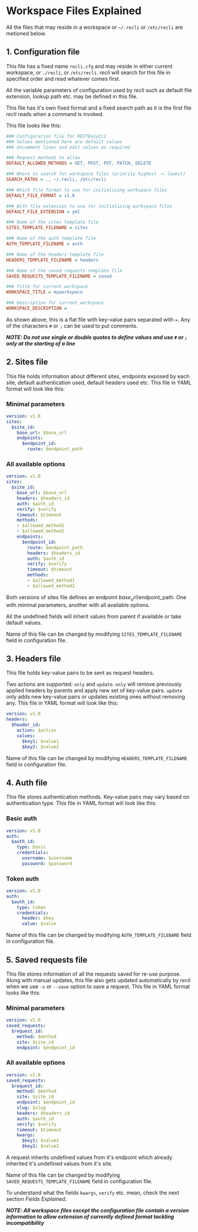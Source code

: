 # Workspace Files Explained

All the files that may reside in a workspace or `~/.recli` or `/etc/recli` are metioned below.

## 1. Configuration file

This file has a fixed name `recli.cfg` and may reside in either current workspace, or `./recli`, or `/etc/recli`. *recli* will search for this file in specified order and read whatever comes first.

All the variable parameters of configuration used by *recli* such as default file extension, lookup path etc. may be defined in this file.

This file has it's own fixed format and a fixed search path as it is the first file *recli* reads when a command is invoked.

This file looks like this:

```ini
### Configuration file for RESTEasyCLI
### Values mentioned here are default values
### Uncomment lines and edit values as required

### Request methods to allow
DEFAULT_ALLOWED_METHODS = GET, POST, PUT, PATCH, DELETE

### Where to search for workspace files (priority highest -> lowest)
SEARCH_PATHS = ., ~/.recli, /etc/recli

### Which file format to use for initializing workspace files
DEFAULT_FILE_FORMAT = v1.0

### With file extension to use for initializing workspace files
DEFAULT_FILE_EXTENSION = yml

### Name of the sites template file
SITES_TEMPLATE_FILENAME = sites

### Name of the auth template file
AUTH_TEMPLATE_FILENAME = auth

### Name of the headers template file
HEADERS_TEMPLATE_FILENAME = headers

### Name of the saved requests template file
SAVED_REQUESTS_TEMPLATE_FILENAME = saved

### Title for current workspace
WORKSPACE_TITLE = myworkspace

### Description for current workspace
WORKSPACE_DESCRIPTION =
```

As shown above, this is a flat file with key-value pairs separated with `=`. Any of the characters `#` or `;` can be used to put comments.

***NOTE: Do not use single or double quotes to define values and use `#` or `;` only at the starting of a line***


## 2. Sites file

This file holds information about different sites, endpoints exposed by each site, default authentication used, default headers used etc. This file in YAML format will look like this:

### Minimal parameters

```yaml
version: v1.0
sites:
  $site_id:
    base_url: $base_url
    endpoints:
      $endpoint_id:
        route: $endpoint_path
```

### All available options

```yaml
version: v1.0
sites:
  $site_id:
    base_url: $base_url
    headers: $headers_id
    auth: $auth_id
    verify: $verify
    timeout: $timeout
    methods:
    - $allowed_method1
    - $allowed_method2
    endpoints:
      $endpoint_id:
        route: $endpoint_path
        headers: $headers_id
        auth: $auth_id
        verify: $verify
        timeout: $timeout
        methods:
        - $allowed_method1
        - $allowed_method2
```

Both versions of sites file defines an endpoint $base_url/$endpoint_path. One with minimal parameters, another with all available options.

All the undefined fields will inherit values from parent if available or take default values.

Name of this file can be changed by modifying `SITES_TEMPLATE_FILENAME` field in configuration file.


## 3. Headers file

This file holds key-value pairs to be sent as request headers.

Two actions are supported: `only` and `update`. `only` will remove previously applied headers by parents and apply new set of key-value pairs. `update` only adds new key-value pairs or updates existing ones without removing any. This file in YAML format will look like this:

```yaml
version: v1.0
headers:
  $header_id:
    action: $action
    values:
      $key1: $value1
      $key2: $value2
```

Name of this file can be changed by modifying `HEADERS_TEMPLATE_FILENAME` field in configuration file.


## 4. Auth file

This file stores authentication methods. Key-value pairs may vary based on authentication type. This file in YAML format will look like this:

### Basic auth

```yaml
version: v1.0
auth:
  $auth_id:
    type: basic
    credentials:
      username: $username
      password: $password
```

### Token auth

```yaml
version: v1.0
auth:
  $auth_id:
    type: token
    credentials:
      header: $key
      value: $value
```

Name of this file can be changed by modifying `AUTH_TEMPLATE_FILENAME` field in configuration file.


## 5. Saved requests file

This file stores information of all the requests saved for re-use purpose. Along with manual updates, this file also gets updated automatically by *recli* when we use `-s` or `--save` option to save a request. This file in YAML format looks like this:

### Minimal parameters

```yaml
version: v1.0
saved_requests:
  $request_id:
    method: $method
    site: $site_id
    endpoint: $endpoint_id
```

### All available options

```yaml
version: v1.0
saved_requests:
  $request_id:
    method: $method
    site: $site_id
    endpoint: $endpoint_id
    slug: $slug
    headers: $headers_id
    auth: $auth_id
    verify: $verify
    timeout: $timeout
    kwargs:
      $key1: $value1
      $key2: $value2
```

A request inherits undefined values from it's endpoint which already inherited it's undefined values from it's site.

Name of this file can be changed by modifying `SAVED_REQUESTS_TEMPLATE_FILENAME` field in configuration file.

To understand what the fields `kwargs`, `verify` etc. mean, check the next section *Fields Explained*.

***NOTE: All workspace files except the configuration file contain a version information to allow extension of currently defined format tackling incompatibility***